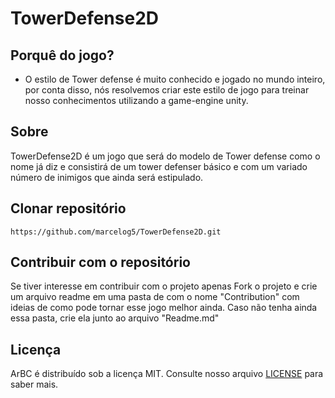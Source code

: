 #  TowerDefense2D

## Porquê do jogo?

- O estilo de Tower defense é muito conhecido e jogado no mundo inteiro, por conta disso, nós resolvemos criar este estilo de jogo para treinar nosso conhecimentos utilizando a game-engine unity.
   
## Sobre

 TowerDefense2D é um jogo que será do modelo de Tower defense como o nome já diz e consistirá de um tower defenser básico e com um variado número de inimigos que ainda será estipulado.

## Clonar repositório 

```
https://github.com/marcelog5/TowerDefense2D.git
```

## Contribuir com o repositório

 Se tiver interesse em contribuir com o projeto apenas Fork o projeto e crie um arquivo readme em uma pasta de com o nome "Contribution" com ideias de como pode tornar esse jogo melhor ainda. Caso não tenha ainda essa pasta, crie ela junto ao arquivo "Readme.md"

## Licença
ArBC é distribuído sob a licença MIT. Consulte nosso arquivo [LICENSE](https://github.com/marcelog5/TowerDefense2D/blob/master/LICENSE) para saber mais.